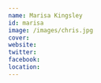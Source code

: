 ```yaml
---
name: Marisa Kingsley
id: marisa
image: /images/chris.jpg
cover:
website:
twitter: 
facebook:
location: 
---
```

